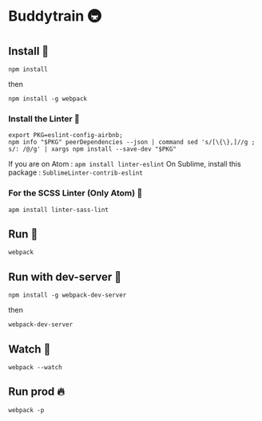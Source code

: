 # Buddytrain 🚇

## Install 🔧
```
npm install
```
then
```
npm install -g webpack
```

### Install the Linter 🙈
```
export PKG=eslint-config-airbnb;
npm info "$PKG" peerDependencies --json | command sed 's/[\{\},]//g ; s/: /@/g' | xargs npm install --save-dev "$PKG"
```
If you are on Atom : `apm install linter-eslint`
On Sublime, install this package : `SublimeLinter-contrib-eslint`

### For the SCSS Linter (Only Atom) 🙉
`apm install linter-sass-lint`

## Run 🚀
```
webpack
```

## Run with dev-server 👷
```
npm install -g webpack-dev-server
```
then
```
webpack-dev-server
```

## Watch 👀
```
webpack --watch
```

## Run prod 🔥
```
webpack -p
```
